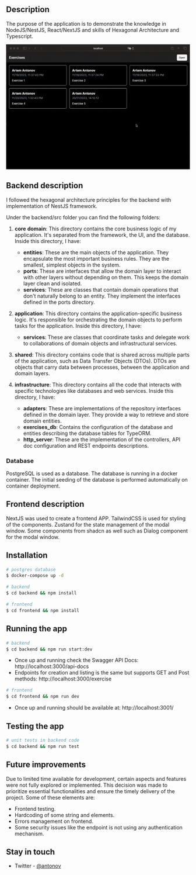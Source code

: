 ## Description

The purpose of the application is to demonstrate the knowledge in NodeJS/NestJS, React/NextJS and skills of Hexagonal Architecture and Typescript.

![Demo Busuu App](demo.gif)

## Backend description

I followed the hexagonal architecture principles for the backend with implementation of NestJS framework.

Under the backend/src folder you can find the following folders:

1. **core**
 **domain**: This directory contains the core business logic of my application. It's separated from the framework, the UI, and the database. Inside this directory, I have:
   - **entities**: These are the main objects of the application. They encapsulate the most important business rules. They are the smallest, simplest objects in the system.
   - **ports**: These are interfaces that allow the domain layer to interact with other layers without depending on them. This keeps the domain layer clean and isolated.
   - **services**: These are classes that contain domain operations that don't naturally belong to an entity. They implement the interfaces defined in the ports directory.
2. **application**: This directory contains the application-specific business logic. It's responsible for orchestrating the domain objects to perform tasks for the application. Inside this directory, I have:
   - **services**: These are classes that coordinate tasks and delegate work to collaborations of domain objects and infrastructural services.

3. **shared**: This directory contains code that is shared across multiple parts of the application, such as Data Transfer Objects (DTOs). DTOs are objects that carry data between processes, between the application and domain layers.

4. **infrastructure**: This directory contains all the code that interacts with specific technologies like databases and web services. Inside this directory, I have:
   - **adapters**: These are implementations of the repository interfaces defined in the domain layer. They provide a way to retrieve and store domain entities.
   - **exercises_db**: Contains the configuration of the database and entities describing the database tables for TypeORM.
   - **http_server**: These are the implementation of the controllers, API doc configuration and REST endpoints descriptions.

### Database

PostgreSQL is used as a database. The database is running in a docker container.
The initial seeding of the database is performed automatically on container deployment.

## Frontend description

NextJS was used to create a frontend APP. TailwindCSS is used for styling of the components.  Zustand for the state management of the modal window. Some components from shadcn as well such as Dialog component for the modal window.


## Installation

```bash
# postgres database
$ docker-compose up -d
```

```bash
# backend
$ cd backend && npm install
```

```bash
# frontend
$ cd frontend && npm install
```

## Running the app

```bash
# backend
$ cd backend && npm run start:dev
```

- Once up and running check the Swagger API Docs: http://localhost:3000/api-docs
- Endpoints for creation and listing is the same but supports GET and Post methods: http://localhost:3000/exercise

```bash
# frontend
$ cd frontend && npm run dev
```

- Once up and running should be available at: http://localhost:3001/

## Testing the app

```bash
# unit tests in backend code
$ cd backend && npm run test
```

## Future improvements

Due to limited time available for development, certain aspects and features were not fully explored or implemented. This decision was made to prioritize essential functionalities and ensure the timely delivery of the project.
Some of these elements are:

- Frontend testing.
- Hardcoding of some string and elements.
- Errors management on frontend.
- Some security issues like the endpoint is not using any authentication mechanism.

## Stay in touch

- Twitter - [@antonov](https://twitter.com/antonov)
